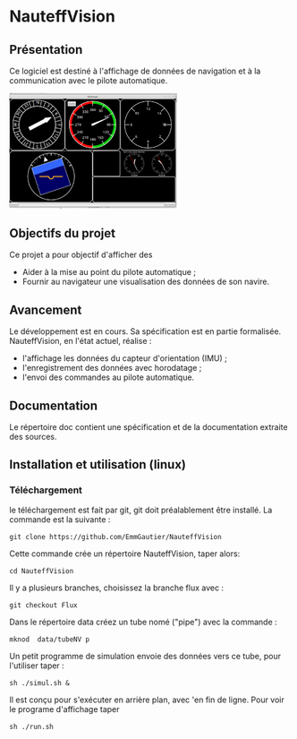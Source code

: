 # NauteffVision
## Présentation
Ce logiciel est destiné à l'affichage de données de navigation et à la communication avec le pilote automatique.

<a href="doc/img/Ecran_2024-10-09.png" target="_blank">
  <img src="doc/img/Ecran_2024-10-09.png" alt="Tableau de bord" width="300">
</a>

## Objectifs du projet
Ce projet a pour objectif d'afficher des 
  - Aider à la mise au point du pilote automatique ;
  - Fournir au navigateur une visualisation des données de son navire.

## Avancement

Le développement est en cours.
Sa spécification est en partie formalisée.
NauteffVision, en l'état actuel, réalise :
  - l'affichage les données du capteur d'orientation (IMU) ;
  - l'enregistrement des données avec horodatage ;
  - l'envoi des commandes au pilote automatique.

## Documentation
Le répertoire doc contient une spécification et de la documentation extraite des sources.

## Installation et utilisation (linux)

### Téléchargement
le téléchargement est fait par git, git doit préalablement être installé.
La commande est la suivante :
```
git clone https://github.com/EmmGautier/NauteffVision
```

Cette commande crée un répertoire NauteffVision, taper alors:
```
cd NauteffVision
```

Il y a plusieurs branches, choisissez la branche flux avec :

```
git checkout Flux
```

Dans le répertoire data créez un tube nomé ("pipe")  avec la commande :

```
mknod  data/tubeNV p
```

Un petit programme de simulation envoie des données vers ce tube, pour l'utiliser taper :

```
sh ./simul.sh &
```

Il est conçu pour s'exécuter en arrière plan, avec 'en fin de ligne.
Pour voir le programe d'affichage taper

```
sh ./run.sh
```


